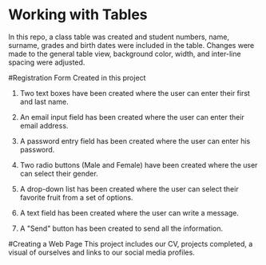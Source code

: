 # Working with Tables
In this repo, a class table was created and student numbers, name, surname, grades and birth dates were included in the table.
Changes were made to the general table view, background color, width, and inter-line spacing were adjusted.

#Registration Form Created
in this project
1. Two text boxes have been created where the user can enter their first and last name.


2. An email input field has been created where the user can enter their email address.


3. A password entry field has been created where the user can enter his password.


4. Two radio buttons (Male and Female) have been created where the user can select their gender.


5. A drop-down list has been created where the user can select their favorite fruit from a set of options.


6. A text field has been created where the user can write a message.


7. A "Send" button has been created to send all the information.

#Creating a Web Page
This project includes our CV, projects completed, a visual of ourselves and links to our social media profiles.
